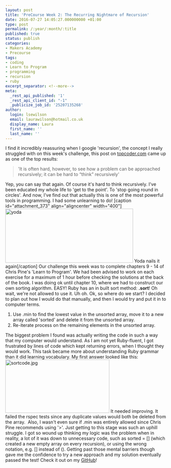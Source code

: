 ```yaml
---
layout: post
title: 'PreCourse Week 2: The Recurring Nightmare of Recursion'
date: 2016-07-27 14:05:27.000000000 +01:00
type: post
permalink: /:year/:month/:title
published: true
status: publish
categories:
- Makers Academy
- Precourse
tags:
- coding
- Learn to Program
- programming
- recursion
- ruby
excerpt_separator: <!--more-->
meta:
  _rest_api_published: '1'
  _rest_api_client_id: "-1"
  _publicize_job_id: '25207135268'
author:
  login: lsewilson
  email: laurawilson@hotmail.co.uk
  display_name: Laura
  first_name: ''
  last_name: ''
---
```

I find it incredibly reassuring when I google 'recursion', the concept I really struggled with on this week's challenge, this post on <a href="https://www.topcoder.com/community/data-science/data-science-tutorials/an-introduction-to-recursion-part-1/" target="_blank">topcoder.com</a> came up as one of the top results:
<blockquote>'It is often hard, however, to see how a problem can be approached recursively; it can be hard to “think” recursively'</blockquote>
Yep, you can say that again. Of course it's hard to think recursively. I've been educated my whole life to 'get to the point'. To 'stop going round in circles'. And now, I've find out that actually this is one of the most powerful tools in programming. I had some unlearning to do!
[caption id="attachment_373" align="aligncenter" width="400"]<img class="alignnone size-full wp-image-373" src="{{ site.baseurl }}/assets/yoda.gif" alt="yoda" width="400" height="169" /> Yoda nails it again[/caption]
<!--more-->
Our challenge this week was to complete chapters 9 - 14 of Chris Pine's 'Learn to Program'. We had been advised to work on each exercise for a maximum of 1 hour before checking the solutions at the back of the book. I was doing ok until chapter 10, where we had to construct our own sorting algorithm. EASY! Ruby has an in built sort method: <strong>.sort</strong>! Oh wait, we're not allowed to use it. Uh oh.
Ok, so where do we start? I decided to plan out how I would do that manually, and then I would try and put it in to computer terms.
<ol class="default">
<li>Use .min to find the lowest value in the unsorted array, move it to a new array called 'sorted' and delete it from the unsorted array.</li>
<li>Re-iterate process on the remaining elements in the unsorted array.</li>
</ol>
The biggest problem I found was actually writing the code in such a way that my computer would understand. As I am not yet Ruby-fluent, I got frustrated by lines of code which kept returning errors, when I thought they would work. This task became more about understanding Ruby grammar than it did learning vocabulary.
My first answer looked like this:
<img class=" size-full wp-image-434 aligncenter" src="{{ site.baseurl }}/assets/sortcode-jpg.png" alt="sortcode.jpg" width="326" height="167" />
It needed improving. It failed the rspec tests since any duplicate values would both be deleted from the array.  Also, I wasn't even sure if .min was entirely allowed since Chris Pine recommends using '&gt;'.
Just getting to this stage was such an uphill struggle. I got so wound up thinking my logic was the problem when in reality, a lot of it was down to unnecessary code, such as sorted = [] (which created a new empty array on every recursion), or using the wrong notation, e.g. [] instead of ().
Getting past those mental barriers though gave me the confidence to try a new approach and my solution eventually passed the test!
Check it out on my <a href="https://github.com/lsewilson/learn_to_program/blob/master/ch10-nothing-new/sort.rb">GitHub</a>!

